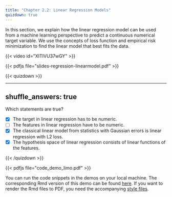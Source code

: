 ```yaml
---
title: "Chapter 2.2: Linear Regression Models"
quizdown: true
---
```

In this section, we explain how the linear regression model can be used from a machine learning perspective to predict a continuous numerical target variable. We use the concepts of loss function and empirical risk minimization to find the linear model that best fits the data.

<!--more-->
{{< video id="XITIVU37wGY" >}}

{{< pdfjs file="slides-regression-linearmodel.pdf" >}}

{{< quizdown >}}

---
shuffle_answers: true
---

Which statements are true? 

- [x] The target in linear regression has to be numeric.
- [ ] The features in linear regression have to be numeric.
- [x] The classical linear model from statistics with Gaussian errors is linear regression with L2 loss.
- [x] The hypothesis space of linear regression consists of linear functions of the features.

{{< /quizdown >}}


{{< pdfjs file="code_demo_limo.pdf" >}}

You can run the code snippets in the demos on your local machine. The corresponding Rmd version of this demo can be found [here](https://github.com/compstat-lmu/lecture_i2ml/blob/master/code-demos/code_demo_limo.Rmd). If you want to render the Rmd files to PDF, you need the accompanying [style files](https://github.com/compstat-lmu/lecture_i2ml/tree/master/style). 
